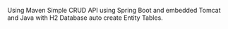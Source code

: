 Using Maven
Simple CRUD API using Spring Boot and embedded Tomcat and Java with H2 Database auto create Entity Tables.

